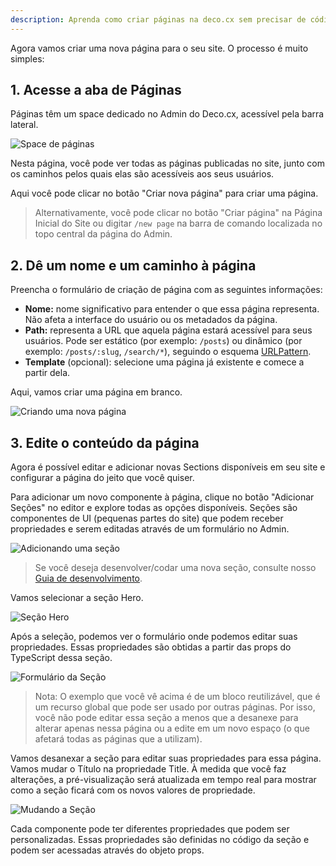 ```yaml
---
description: Aprenda como criar páginas na deco.cx sem precisar de código
---
```


Agora vamos criar uma nova página para o seu site. O processo é muito simples:

## 1. Acesse a aba de Páginas

Páginas têm um space dedicado no Admin do Deco.cx, acessível pela barra lateral.

![Space de páginas](/docs/getting-started/creating-a-new-page/pages-space.png)

Nesta página, você pode ver todas as páginas publicadas no site, junto com os
caminhos pelos quais elas são acessíveis aos seus usuários.

Aqui você pode clicar no botão "Criar nova página" para criar uma página.

> Alternativamente, você pode clicar no botão "Criar página" na Página Inicial
> do Site ou digitar `/new page` na barra de comando localizada no topo central
> da página do Admin.

## 2. Dê um nome e um caminho à página

Preencha o formulário de criação de página com as seguintes informações:

- **Nome:** nome significativo para entender o que essa página representa. Não
  afeta a interface do usuário ou os metadados da página.
- **Path:** representa a URL que aquela página estará acessível para seus
  usuários. Pode ser estático (por exemplo: `/posts`) ou dinâmico (por exemplo:
  `/posts/:slug`, `/search/*`), seguindo o esquema
  [URLPattern](http://mdn.io/urlpattern).
- **Template** (opcional): selecione uma página já existente e comece a partir
  dela.

Aqui, vamos criar uma página em branco.

![Criando uma nova página](/docs/getting-started/creating-a-new-page/new-page.png)

## 3. Edite o conteúdo da página

Agora é possível editar e adicionar novas Sections disponíveis em seu site e
configurar a página do jeito que você quiser.

Para adicionar um novo componente à página, clique no botão "Adicionar Seções"
no editor e explore todas as opções disponíveis. Seções são componentes de UI
(pequenas partes do site) que podem receber propriedades e serem editadas
através de um formulário no Admin.

![Adicionando uma seção](/docs/getting-started/creating-a-new-page/add-section.png)

> Se você deseja desenvolver/codar uma nova seção, consulte nosso
> [Guia de desenvolvimento](/docs/pt/developing/setup).

Vamos selecionar a seção Hero.

![Seção Hero](/docs/getting-started/creating-a-new-page/hero.png)

Após a seleção, podemos ver o formulário onde podemos editar suas propriedades.
Essas propriedades são obtidas a partir das props do TypeScript dessa seção.

![Formulário da Seção](/docs/getting-started/creating-a-new-page/section-form.png)

> Nota: O exemplo que você vê acima é de um bloco reutilizável, que é um recurso
> global que pode ser usado por outras páginas. Por isso, você não pode editar
> essa seção a menos que a desanexe para alterar apenas nessa página ou a edite
> em um novo espaço (o que afetará todas as páginas que a utilizam).

Vamos desanexar a seção para editar suas propriedades para essa página. Vamos
mudar o Título na propriedade Title. À medida que você faz alterações, a
pré-visualização será atualizada em tempo real para mostrar como a seção ficará
com os novos valores de propriedade.

![Mudando a Seção](/docs/getting-started/creating-a-new-page/changing-section.png)

Cada componente pode ter diferentes propriedades que podem ser personalizadas.
Essas propriedades são definidas no código da seção e podem ser acessadas
através do objeto props.
